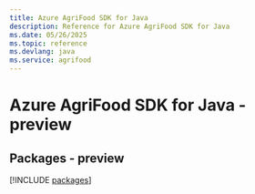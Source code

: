 ```yaml
---
title: Azure AgriFood SDK for Java
description: Reference for Azure AgriFood SDK for Java
ms.date: 05/26/2025
ms.topic: reference
ms.devlang: java
ms.service: agrifood
---
```

# Azure AgriFood SDK for Java - preview
## Packages - preview
[!INCLUDE [packages](agrifood-index.md)]